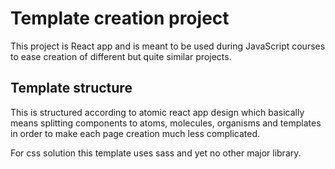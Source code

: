 # Template creation project 

This project is React app and is meant to be used during JavaScript courses to ease creation of different but quite similar projects.

## Template structure

This is structured according to atomic react app design which basically means splitting components to atoms, molecules, organisms and templates in order to make each page creation much less complicated.

For css solution this template uses sass and yet no other major library.
